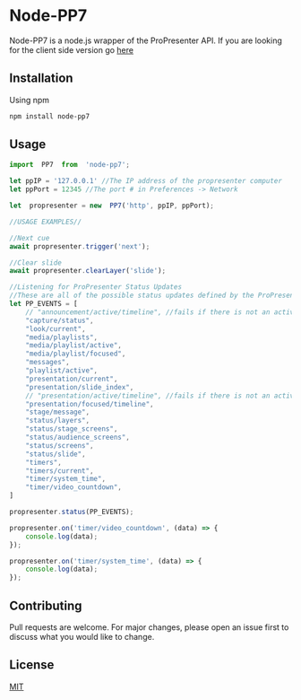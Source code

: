 
# Node-PP7

Node-PP7 is a node.js wrapper of the ProPresenter API.  If you are looking for the client side version go [here](https://github.com/austinginn)

## Installation

Using npm

```bash
npm install node-pp7
```

## Usage

```js
import  PP7  from  'node-pp7';

let ppIP = '127.0.0.1' //The IP address of the propresenter computer
let ppPort = 12345 //The port # in Preferences -> Network

let  propresenter = new  PP7('http', ppIP, ppPort);

//USAGE EXAMPLES//

//Next cue
await propresenter.trigger('next');

//Clear slide
await propresenter.clearLayer('slide');

//Listening for ProPresenter Status Updates
//These are all of the possible status updates defined by the ProPresenter API. Only pass what you need to the status function to reduce overhead.
let PP_EVENTS = [
    // "announcement/active/timeline", //fails if there is not an active timeline running when you request status updates
    "capture/status",
    "look/current",
    "media/playlists",
    "media/playlist/active",
    "media/playlist/focused",
    "messages",
    "playlist/active",
    "presentation/current",
    "presentation/slide_index",
    // "presentation/active/timeline", //fails if there is not an active timeline running when you request status updates
    "presentation/focused/timeline",
    "stage/message",
    "status/layers",
    "status/stage_screens",
    "status/audience_screens",
    "status/screens",
    "status/slide",
    "timers",
    "timers/current",
    "timer/system_time",
    "timer/video_countdown",
]

propresenter.status(PP_EVENTS);

propresenter.on('timer/video_countdown', (data) => {
    console.log(data);
});

propresenter.on('timer/system_time', (data) => {
    console.log(data);
});
```

## Contributing
Pull requests are welcome. For major changes, please open an issue first to discuss what you would like to change.

## License
[MIT](https://choosealicense.com/licenses/mit/)
